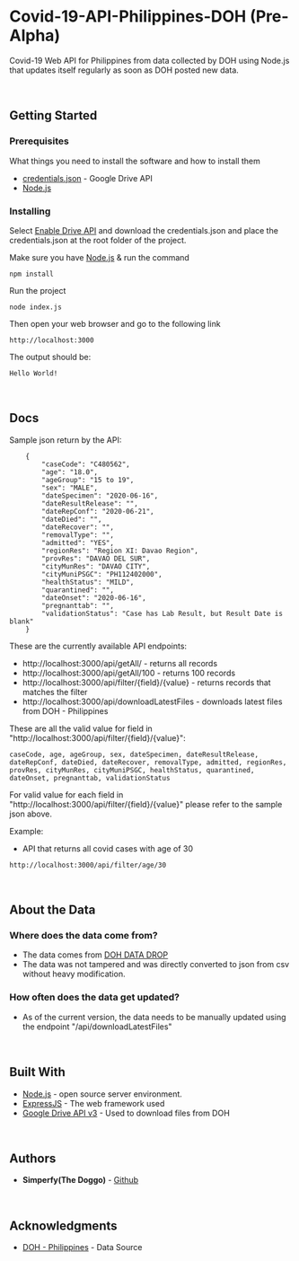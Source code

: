# Covid-19-API-Philippines-DOH (Pre-Alpha)

Covid-19 Web API for Philippines from data collected by DOH using Node.js that updates itself regularly as soon as DOH posted new data.     

<br>

## Getting Started

### Prerequisites

What things you need to install the software and how to install them

* [credentials.json](https://developers.google.com/drive/api/v3/quickstart/go) - Google Drive API
* [Node.js](https://nodejs.org/en/)

### Installing

Select [Enable Drive API](https://developers.google.com/drive/api/v3/quickstart/go) and download the credentials.json and place the credentials.json at the root folder of the project.

Make sure you have [Node.js](https://nodejs.org) & run the command

```
npm install
```

Run the project

```
node index.js
```

Then open your web browser and go to the following link

```
http://localhost:3000
```

The output should be:

```
Hello World!
```

<br>

## Docs

Sample json return by the API:
```
    {
        "caseCode": "C480562",
        "age": "18.0",
        "ageGroup": "15 to 19",
        "sex": "MALE",
        "dateSpecimen": "2020-06-16",
        "dateResultRelease": "",
        "dateRepConf": "2020-06-21",
        "dateDied": "",
        "dateRecover": "",
        "removalType": "",
        "admitted": "YES",
        "regionRes": "Region XI: Davao Region",
        "provRes": "DAVAO DEL SUR",
        "cityMunRes": "DAVAO CITY",
        "cityMuniPSGC": "PH112402000",
        "healthStatus": "MILD",
        "quarantined": "",
        "dateOnset": "2020-06-16",
        "pregnanttab": "",
        "validationStatus": "Case has Lab Result, but Result Date is blank"
    }
```
These are the currently available API endpoints:
* http://localhost:3000/api/getAll/ - returns all records
* http://localhost:3000/api/getAll/100 - returns 100 records
* http://localhost:3000/api/filter/{field}/{value} - returns records that matches the filter
* http://localhost:3000/api/downloadLatestFiles - downloads latest files from DOH - Philippines

These are all the valid value for field in "http://localhost:3000/api/filter/{field}/{value}":
```
caseCode, age, ageGroup, sex, dateSpecimen, dateResultRelease, dateRepConf, dateDied, dateRecover, removalType, admitted, regionRes, provRes, cityMunRes, cityMuniPSGC, healthStatus, quarantined, dateOnset, pregnanttab, validationStatus
```

For valid value for each field in "http://localhost:3000/api/filter/{field}/{value}" please refer to the sample json above.

Example:
* API that returns all covid cases with age of 30
```
http://localhost:3000/api/filter/age/30
``` 
<br>

## About the Data
### Where does the data come from?
* The data comes from [DOH DATA DROP](https://drive.google.com/drive/folders/1UelgRGmUGNMKH1Q3nzqTj57V41bjmnxg)
* The data was not tampered and was directly converted to json from csv without heavy modification.

### How often does the data get updated?
* As of the current version, the data needs to be manually updated using the endpoint "/api/downloadLatestFiles"

<br>

## Built With
* [Node.js](https://nodejs.org) - open source server environment.
* [ExpressJS](http://www.dropwizard.io/1.0.2/docs/) - The web framework used
* [Google Drive API v3](https://developers.google.com/drive/api/v3/about-sdk) - Used to download files from DOH

<br>

## Authors

* **Simperfy(The Doggo)** - [Github](https://github.com/Simperfy)

<br>

## Acknowledgments

* [DOH - Philippines](https://www.doh.gov.ph/) - Data Source